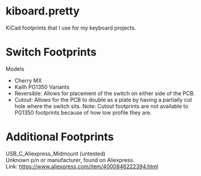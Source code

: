 # kiboard.pretty
KiCad footprints that I use for my keyboard projects. <br/>

# Switch Footprints
Models
- Cherry MX
- Kailh PG1350
Variants 
- Reversible: Allows for placement of the switch on either side of the PCB.
- Cutout: Allows for the PCB to double as a plate by having a partially cut hole where the switch sits.
Note: Cutout footprints are not available to PG1350 footprints because of how low profile they are.

# Additional Footprints
USB_C_Aliexpress_Midmount (untested)<br/>
Unknown p/n or manufacturer, found on Aliexpress.<br/>
Link: https://www.aliexpress.com/item/4000846222394.html<br/>
